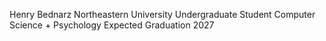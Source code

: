 Henry Bednarz Northeastern University Undergraduate Student Computer
Science + Psychology Expected Graduation 2027
